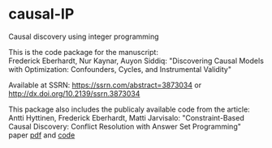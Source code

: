 # causal-IP
Causal discovery using integer programming

This is the code package for the manuscript:<br>
Frederick Eberhardt, Nur Kaynar, Auyon Siddiq:
"Discovering Causal Models with Optimization:
Confounders, Cycles, and Instrumental Validity"

Available at SSRN: https://ssrn.com/abstract=3873034 or http://dx.doi.org/10.2139/ssrn.3873034


This package also includes the publicaly available code from the article:<br>
Antti Hyttinen, Frederick Eberhardt, Matti Jarvisalo:
"Constraint-Based Causal Discovery: Conflict Resolution with Answer Set Programming"<br>
paper [pdf](http://www.its.caltech.edu/~fehardt/papers/HEJ_UAI2014.pdf) and [code](https://drive.google.com/file/d/0B7pSUZzmhZ33RGV2WVJpMjhpc3M/view)


